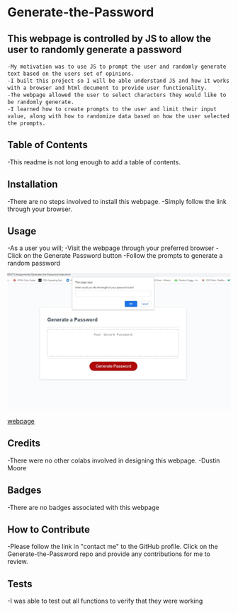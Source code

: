 # Generate-the-Password

## This webpage is controlled by JS to allow the user to randomly generate a password 

    -My motivation was to use JS to prompt the user and randomly generate text based on the users set of opinions.
    -I built this project so I will be able understand JS and how it works with a browser and html document to provide user functionality.
    -The webpage allowed the user to select characters they would like to be randomly generate.
    -I learned how to create prompts to the user and limit their input value, along with how to randomize data based on how the user selected the prompts.

## Table of Contents

-This readme is not long enough to add a table of contents.

## Installation

-There are no steps involved to install this webpage.
-Simply follow the link through your browser.

## Usage

-As a user you will;
    -Visit the webpage through your preferred browser
    -Click on the Generate Password button
    -Follow the prompts to generate a random password


<img src="./images\Webpage Snip.jpg"></img>



[webpage](https://dustinm5oly.github.io/Generate-the-Password/)


## Credits

-There were no other colabs involved in designing this webpage.
-Dustin Moore

## Badges

-There are no badges associated with this webpage

## How to Contribute

-Please follow the link in "contact me" to the GitHub profile. Click on the Generate-the-Password repo and provide any contributions for me to review.

## Tests

-I was able to test out all functions to verify that they were working


